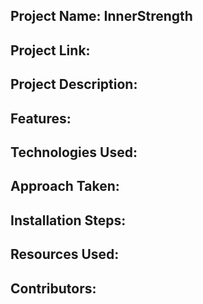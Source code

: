 <!-- Create a description for an application of a Yoga Studio called InnerStrength. This project will use HTML, CSS, JS, Bootstrap and jQuery. -->

## Project Name: InnerStrength

<!-- If you have the project hosted somewhere, include the link here. -->

## Project Link:

<!-- ![alt text](image.jpg) -->

<!-- Add a description of what the project is about. -->

## Project Description:

<!-- Add a list of features that the project includes. -->

## Features:

<!-- If you would like to add a section to your README that documents the experience working with the tools and technologies used in the project, add a section for that. -->

## Technologies Used:

<!-- If you would like to add a section to your README that documents the approach taken, add a section for that. -->

## Approach Taken:

<!-- If you would like to add a section to your README that documents the installation steps, add a section for that. -->

## Installation Steps:

<!-- If you would like to add a section to your README that documents the unsolved problems, add a section for that. -->


## Resources Used:

<!-- If you would like to add a section to your README that documents the contributors, add a section for that. -->

## Contributors:

<!-- If you would like to add a section to your README that documents the license, add a section for that. -->

